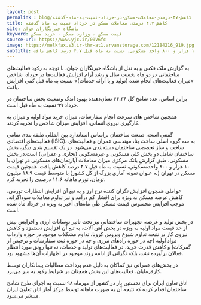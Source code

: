 ```yaml
---
layout: post
permalink : blog/کاهش-۴۷-درصدی-معاملات-مسکن-در-خرداد-نسبت-به-ماه-گذشته
title: کاهش ۴.۷ درصدی معاملات مسکن در خرداد نسبت به ماه گذشته
site: باشگاه خبرنگاران جوان
keyword: قیمت مسکن ، وزارت مسکن ، خرید مسکن
source-url: https://www.yjc.ir/00V6fc
image: https://melkfax.s3.ir-thr-at1.arvanstorage.com/12184216_919.jpg
subtitle: میزان معاملات آپارتمان‌های مسکونی در تهران با ۱۰ هزار و ۸۰۰ واحد مسکونی، نسبت به ماه قبل ۴.۷ درصد کاهش یافت.
---
```

به گزارش ملک فکس و به نقل از  باشگاه خبرنگاران جوان، با توجه به رکود فعالیت‌های ساختمانی در دو ماه نخست سال و رشد آرام افزایش فعالیت‌ها در خرداد، شاخص «میزان فعالیت‌های انجام شده (تولید و یا ارائه خدمات)» نسبت به ماه قبل کمی افزایش یافت.

براین اساس، عدد شامخ کل ۶۴.۳۶ نشان‌دهنده بهبود اندک وضعیت بخش ساختمان در خرداد ۹۹ نسبت به ماه قبل است.

همچنین شاخص های سرعت انجام سفارشات، میزان خرید مواد اولیه و میزان به کارگیری نیروی انسانی، افزایش میزان شاخص را تجربه کردند.

گفتنی است، صنعت ساختمان براساس استاندارد بین المللی طبقه بندی تمامی فعالیت‌های اقتصادی (ISIC)، به سه گروه اصلی ساخت بنا، مهندسی عمران و فعالیت‌های ساخت و ساز تخصصی ساختمان دسته‌بندی می‌شود. در یک تقسیم بندی دیگر، بخش ساختمان شامل دو بخش کلی مسکونی و غیرمسکونی (تجاری و عمرانی) است.در بخش مسکونی، طبق گزارش بانک مرکزی میزان معاملات آپارتمان‌های مسکونی در تهران با ۱۰ هزار و ۸۰۰ واحدمسکونی، نسبت به ماه قبل ۴.۷ درصد کاهش یافت. همچنین قیمت مسکن در تهران (به عنوان نمونه آماری بزرگ از کل کشور) با متوسط قیمت ۱۸.۹ میلیون تومان، تورم ماهانه ۱۱.۶ درصدی را تجربه کرد.

عواملی همچون افزایش نگران کننده نرخ ارز و به تبع آن افزایش انتظارات تورمی، کاهش عرضه مسکن به ویژه برای اقشار کم درآمد و نیز تداوم معاملات سوداگرانه، موجب افزایش محسوس قیمت مسکن طی ماه‌های اخیر به ویژه در خرداد ماه شده است.

در بخش تولید و عرضه، تجهیزات ساختمانی نیز تحت تاثیر نوسانات ارزی و افزایش بیش از حد قیمت مواد اولیه به ویژه در بخش آهن آلات، به تبع آن افزایش دستمزد و کاهش نیروی کار در نتیجه تداوم شیوع ویروس کرونا، تداوم مشکلات موجود در حوزه واردات مواد اولیه (چه در حوزه راه‌های مرزی و چه در حوزه ثبت سفارشات و ترخیص از گمرکات) و کاهش قدرت خرید، در فعالیت‌های تولید و خدمات، نه تنها رونق مورد انتظار فعالان برآورده نشد، بلکه نگرانی از ادامه روند موجود در اظهارات آن‌ها مشهود بود.

در بخش‌های عمرانی نیز کماکان به دلیل عدم پرداخت مطالبات پیمانکاران توسط کارفرمایان، فعالیت‌های این بخش همچنان در شرایط رکود به سر می‌برد.

اتاق تعاون ایران برای نخستین بار در کشور از مهرماه ۹۸ نسبت به اجرای طرح شامخ ساختمان اقدام کرده که نتیجه آن به صورت ماهانه توسط مرکز آمار اتاق تعاون ایران منتشر می‌شود.